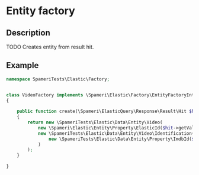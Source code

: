 # Entity factory

## Description
TODO
Creates entity from result hit.

## Example
```php
namespace SpameriTests\Elastic\Factory;


class VideoFactory implements \Spameri\Elastic\Factory\EntityFactoryInterface
{
	
	public function create(\Spameri\ElasticQuery\Response\Result\Hit $hit)
	{
		return new \SpameriTests\Elastic\Data\Entity\Video(
			new \Spameri\Elastic\Entity\Property\ElasticId($hit->getValue('id')),
			new \SpameriTests\Elastic\Data\Entity\Video\Identification(
				new \SpameriTests\Elastic\Data\Entity\Property\ImdbId($hit->getValue('identification.imdb'))
			)
		);
	}
	
}
```
